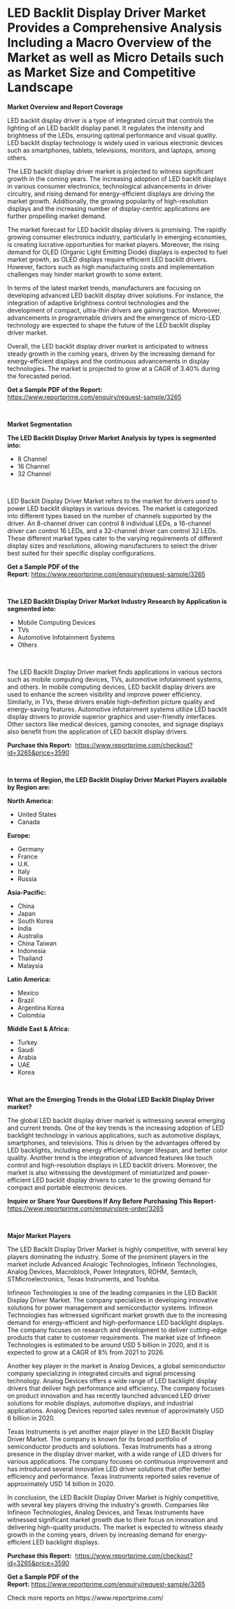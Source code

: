 <p><h1>LED Backlit Display Driver Market Provides a Comprehensive Analysis Including a Macro Overview of the Market as well as Micro Details such as Market Size and Competitive Landscape</h1></p><p><strong>Market Overview and Report Coverage</strong></p>
<p><p>LED backlit display driver is a type of integrated circuit that controls the lighting of an LED backlit display panel. It regulates the intensity and brightness of the LEDs, ensuring optimal performance and visual quality. LED backlit display technology is widely used in various electronic devices such as smartphones, tablets, televisions, monitors, and laptops, among others.</p><p>The LED backlit display driver market is projected to witness significant growth in the coming years. The increasing adoption of LED backlit displays in various consumer electronics, technological advancements in driver circuitry, and rising demand for energy-efficient displays are driving the market growth. Additionally, the growing popularity of high-resolution displays and the increasing number of display-centric applications are further propelling market demand.</p><p>The market forecast for LED backlit display drivers is promising. The rapidly growing consumer electronics industry, particularly in emerging economies, is creating lucrative opportunities for market players. Moreover, the rising demand for OLED (Organic Light Emitting Diode) displays is expected to fuel market growth, as OLED displays require efficient LED backlit drivers. However, factors such as high manufacturing costs and implementation challenges may hinder market growth to some extent.</p><p>In terms of the latest market trends, manufacturers are focusing on developing advanced LED backlit display driver solutions. For instance, the integration of adaptive brightness control technologies and the development of compact, ultra-thin drivers are gaining traction. Moreover, advancements in programmable drivers and the emergence of micro-LED technology are expected to shape the future of the LED backlit display driver market.</p><p>Overall, the LED backlit display driver market is anticipated to witness steady growth in the coming years, driven by the increasing demand for energy-efficient displays and the continuous advancements in display technologies. The market is projected to grow at a CAGR of 3.40% during the forecasted period.</p></p>
<p><strong>Get a Sample PDF of the Report:</strong> <a href="https://www.reportprime.com/enquiry/request-sample/3265">https://www.reportprime.com/enquiry/request-sample/3265</a></p>
<p>&nbsp;</p>
<p><strong>Market Segmentation</strong></p>
<p><strong>The LED Backlit Display Driver Market Analysis by types is segmented into:</strong></p>
<p><ul><li>8 Channel</li><li>16 Channel</li><li>32 Channel</li></ul></p>
<p>&nbsp;</p>
<p><p>LED Backlit Display Driver Market refers to the market for drivers used to power LED backlit displays in various devices. The market is categorized into different types based on the number of channels supported by the driver. An 8-channel driver can control 8 individual LEDs, a 16-channel driver can control 16 LEDs, and a 32-channel driver can control 32 LEDs. These different market types cater to the varying requirements of different display sizes and resolutions, allowing manufacturers to select the driver best suited for their specific display configurations.</p></p>
<p><strong>Get a Sample PDF of the Report:</strong>&nbsp;<a href="https://www.reportprime.com/enquiry/request-sample/3265">https://www.reportprime.com/enquiry/request-sample/3265</a></p>
<p>&nbsp;</p>
<p><strong>The LED Backlit Display Driver Market Industry Research by Application is segmented into:</strong></p>
<p><ul><li>Mobile Computing Devices</li><li>TVs</li><li>Automotive Infotainment Systems</li><li>Others</li></ul></p>
<p>&nbsp;</p>
<p><p>The LED Backlit Display Driver market finds applications in various sectors such as mobile computing devices, TVs, automotive infotainment systems, and others. In mobile computing devices, LED backlit display drivers are used to enhance the screen visibility and improve power efficiency. Similarly, in TVs, these drivers enable high-definition picture quality and energy-saving features. Automotive infotainment systems utilize LED backlit display drivers to provide superior graphics and user-friendly interfaces. Other sectors like medical devices, gaming consoles, and signage displays also benefit from the application of LED backlit display drivers.</p></p>
<p><strong>Purchase this Report:</strong>&nbsp; <a href="https://www.reportprime.com/checkout?id=3265&price=3590">https://www.reportprime.com/checkout?id=3265&price=3590</a></p>
<p>&nbsp;</p>
<p><strong>In terms of Region, the LED Backlit Display Driver Market Players available by Region are:</strong></p>
<p>
    <p> <strong> North America: </strong>
        <ul>
            <li>United States</li>
            <li>Canada</li>
        </ul>
        </p> 
    <p> <strong> Europe: </strong>
        <ul>
            <li>Germany</li>
            <li>France</li>
            <li>U.K.</li>
            <li>Italy</li>
            <li>Russia</li>
        </ul>
        </p> 
    <p> <strong> Asia-Pacific: </strong>
        <ul>
            <li>China</li>
            <li>Japan</li>
            <li>South Korea</li>
            <li>India</li>
            <li>Australia</li>
            <li>China Taiwan</li>
            <li>Indonesia</li>
            <li>Thailand</li>
            <li>Malaysia</li>
        </ul>
        </p> 
    <p> <strong> Latin America: </strong>
        <ul>
            <li>Mexico</li>
            <li>Brazil</li>
            <li>Argentina Korea</li>
            <li>Colombia</li>
        </ul>
        </p> 
    <p> <strong> Middle East & Africa: </strong>
        <ul>
            <li>Turkey</li>
            <li>Saudi</li>
            <li>Arabia</li>
            <li>UAE</li>
            <li>Korea</li>
        </ul>
    </p>
    </p>
<p>&nbsp;</p>
<p><strong>What are the Emerging Trends in the Global LED Backlit Display Driver market?</strong></p>
<p><p>The global LED backlit display driver market is witnessing several emerging and current trends. One of the key trends is the increasing adoption of LED backlight technology in various applications, such as automotive displays, smartphones, and televisions. This is driven by the advantages offered by LED backlights, including energy efficiency, longer lifespan, and better color quality. Another trend is the integration of advanced features like touch control and high-resolution displays in LED backlit drivers. Moreover, the market is also witnessing the development of miniaturized and power-efficient LED backlit display drivers to cater to the growing demand for compact and portable electronic devices.</p></p>
<p><strong>Inquire or Share Your Questions If Any Before Purchasing This Report</strong>- <a href="https://www.reportprime.com/enquiry/pre-order/3265">https://www.reportprime.com/enquiry/pre-order/3265</a></p>
<p>&nbsp;</p>
<p><strong>Major Market Players</strong></p>
<p><p>The LED Backlit Display Driver Market is highly competitive, with several key players dominating the industry. Some of the prominent players in the market include Advanced Analogic Technologies, Infineon Technologies, Analog Devices, Macroblock, Power Integrators, ROHM, Semtech, STMicroelectronics, Texas Instruments, and Toshiba.</p><p>Infineon Technologies is one of the leading companies in the LED Backlit Display Driver Market. The company specializes in developing innovative solutions for power management and semiconductor systems. Infineon Technologies has witnessed significant market growth due to the increasing demand for energy-efficient and high-performance LED backlight displays. The company focuses on research and development to deliver cutting-edge products that cater to customer requirements. The market size of Infineon Technologies is estimated to be around USD 5 billion in 2020, and it is expected to grow at a CAGR of 8% from 2021 to 2026.</p><p>Another key player in the market is Analog Devices, a global semiconductor company specializing in integrated circuits and signal processing technology. Analog Devices offers a wide range of LED backlight display drivers that deliver high performance and efficiency. The company focuses on product innovation and has recently launched advanced LED driver solutions for mobile displays, automotive displays, and industrial applications. Analog Devices reported sales revenue of approximately USD 6 billion in 2020.</p><p>Texas Instruments is yet another major player in the LED Backlit Display Driver Market. The company is known for its broad portfolio of semiconductor products and solutions. Texas Instruments has a strong presence in the display driver market, with a wide range of LED drivers for various applications. The company focuses on continuous improvement and has introduced several innovative LED driver solutions that offer better efficiency and performance. Texas Instruments reported sales revenue of approximately USD 14 billion in 2020.</p><p>In conclusion, the LED Backlit Display Driver Market is highly competitive, with several key players driving the industry's growth. Companies like Infineon Technologies, Analog Devices, and Texas Instruments have witnessed significant market growth due to their focus on innovation and delivering high-quality products. The market is expected to witness steady growth in the coming years, driven by increasing demand for energy-efficient LED backlight displays.</p></p>
<p><strong>Purchase this Report:</strong>&nbsp;&nbsp;<a href="https://www.reportprime.com/checkout?id=3265&price=3590">https://www.reportprime.com/checkout?id=3265&price=3590</a></p>
<p></p>
<p><strong>Get a Sample PDF of the Report:</strong>&nbsp;<a href="https://www.reportprime.com/enquiry/request-sample/3265">https://www.reportprime.com/enquiry/request-sample/3265</a></p>
<p>Check more reports on https://www.reportprime.com/</p>